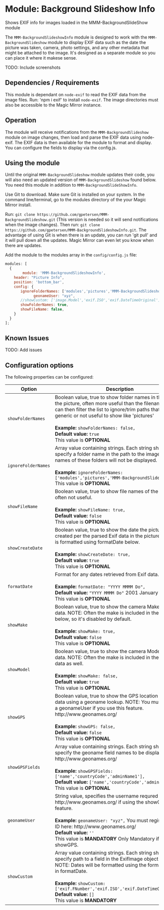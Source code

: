# Module: Background Slideshow Info

Shows EXIF info for images loaded in the MMM-BackgroundSlideShow module

The `MMM-BackgroundSlideshowInfo` module is designed to work with the `MMM-BackgroundSlideshow` module to display EXIF data such as the date the picture was taken, camera, photo settings, and any other metadata that might be attached to the image.  It's designed as a separate module so you can place it where it makese sense.

TODO: Include screenshots

## Dependencies / Requirements

This module is dependant on `node-exif` to read the EXIF data from the image files.
Run: 'npm i exif' to install `node-exif`.
The image directories must also be accessible to the Magic Mirror instance.

## Operation

The module will receive notifications from the `MMM-BackgroundSlideshow` module on image changes, then load and parse the EXIF data using node-exif.  The EXIF data is then available for the module to format and display.  You can configure the fields to display via the config.js.

## Using the module

Until the original `MMM-BackgroundSlideshow` module updates their code, you will also need an updated version of `MMM-BackgroundSlideshow` found below.  You need this module in addition to `MMM-BackgroundSlideShowInfo`.

Use Git to download. Make sure Git is installed on your system. In the command line/terminal, go to the modules directory of the your Magic Mirror install.

Run: `git clone https://github.com/gpetersen/MMM-BackgroundSlideshow.git` (This version is needed so it will send notifications when the image changes).  Then run: `git clone https://github.com/gpetersen/MMM-BackgroundSlideshowInfo.git`. 
The advantage of using Git is when there is an update, you can run 'git pull' and it will pull down all the updates. Magic Mirror can even let you know when there are updates.

Add the module to the modules array in the `config/config.js` file:

```javascript
modules: [
  {
		module: 'MMM-BackgroundSlideshowInfo',
    header: "Picture Info",
    position: 'bottom_bar',
    config: {
       ignoreFolderNames: ['modules','pictures','MMM-BackgroundSlideshow']
			 geonameUser: "xyz",
       //showCustom: ['image.Model','exif.ISO','exif.DateTimeOriginal'],
       showFolderNames: true,
       showFileName: false,
    }
  }
];


```

## Known Issues

TODO: Add issues

## Configuration options

The following properties can be configured:

<table width="100%">
	<!-- why, markdown... -->
	<thead>
		<tr>
			<th>Option</th>
			<th width="100%">Description</th>
		</tr>
	<thead>
	<tbody>
		<tr>
			<td><code>showFolderNames</code></td>
			<td>Boolean value, true to show folder names in the path to the picture, often more useful than the filename.  You can then filter the list to ignore/trim paths that are generic or not useful to show like 'pictures'<br>
				<br><b>Example:</b> <code>showFolderNames: false,</code>
				<br><b>Default value:</b> <code>true</code>
				<br>This value is <b>OPTIONAL</b>
			</td>
		</tr>
		<tr>
			<td><code>ignoreFolderNames</code></td>
			<td>Array value containing strings. Each string should specify a folder name in the path to the images.  The names of these folders will not be displayed.<br>
				<br><b>Example:</b> <code>ignoreFolderNames: ['modules','pictures','MMM-BackgroundSlideshow'],</code>
				<br>This value is <b>OPTIONAL</b>
			</td>
		</tr>
		<tr>
			<td><code>showFileName</code></td>
			<td>Boolean value, true to show file names of the picture, often not useful.<br>
				<br><b>Example:</b> <code>showFileName: true,</code>
				<br><b>Default value:</b> <code>false</code>
				<br>This value is <b>OPTIONAL</b>
			</td>
		</tr>
		<tr>
			<td><code>showCreateDate</code></td>
			<td>Boolean value, true to show the date the picture was created per the parsed Exif data in the picture.  This date is formatted using formatDate below.<br>
				<br><b>Example:</b> <code>showCreateDate: true,</code>
				<br><b>Default value:</b> <code>true</code>
				<br>This value is <b>OPTIONAL</b>
			</td>
		</tr>
		<tr>
			<td><code>formatDate</code></td>
			<td>Format for any dates retrieved from Exif data.<br>
				<br><b>Example:</b> <code>formatDate: "YYYY MMMM Do",</code>
				<br><b>Default value:</b> <code>"YYYY MMMM Do"</code> 2001 January 5th
				<br>This value is <b>OPTIONAL</b>
			</td>
		</tr>
		<tr>
			<td><code>showMake</code></td>
			<td>Boolean value, true to show the camera Make from Exif data. NOTE: Often the make is included in the model below, so it's disabled by default.<br>
				<br><b>Example:</b> <code>showMake: true,</code>
				<br><b>Default value:</b> <code>false</code> 
				<br>This value is <b>OPTIONAL</b>
			</td>
		</tr>
		<tr>
			<td><code>showModel</code></td>
			<td>Boolean value, true to show the camera Model from Exif data. NOTE: Often the make is included in the Model Exif data as well.<br>
				<br><b>Example:</b> <code>showMake: false,</code>
				<br><b>Default value:</b> <code>true</code> 
				<br>This value is <b>OPTIONAL</b>
			</td>
		</tr>
		<tr>
			<td><code>showGPS</code></td>
			<td>Boolean value, true to show the GPS location from Exif data using a geoname lookup.  NOTE: You must specify a geonameUser if you use this feature. http://www.geonames.org/<br>
				<br><b>Example:</b> <code>showGPS: false,</code>
				<br><b>Default value:</b> <code>false</code> 
				<br>This value is <b>OPTIONAL</b>
			</td>
		</tr>
		<tr>
			<td><code>showGPSFields</code></td>
			<td>Array value containing strings. Each string should specify the geoname field names to be displayed. http://www.geonames.org/<br>
				<br><b>Example:</b> <code>showGPSFields: ['name','countryCode','adminName1'],</code>
				<br><b>Default value:</b> <code>['name','countryCode','adminName1']</code> 
				<br>This value is <b>OPTIONAL</b>
			</td>
		</tr>
		<tr>
			<td><code>geonameUser</code></td>
			<td>String value, specifies the username requred to use http://www.geonames.org/ if using the showGPS feature.<br>
				<br><b>Example:</b> <code>geonameUser: "xyz",</code> You must register for an ID here: http://www.geonames.org/
				<br><b>Default value:</b> <code>''</code> 
				<br>This value is <b>MANDATORY</b> Only Mandatory if using showGPS.
			</td>
		</tr>
		<tr>
			<td><code>showCustom</code></td>
			<td>Array value containing strings. Each string should specify path to a field in the ExifImage object model.  NOTE: Dates will be formatted using the format provided in formatDate.<br>
				<br><b>Example:</b> <code>showCustom: ['exif.FNumber','exif.ISO','exif.DateTimeOriginal'],</code>
				<br><b>Default value:</b> <code>[]</code> 
				<br>This value is <b>MANDATORY</b>
			</td>
		</tr>

</table>
